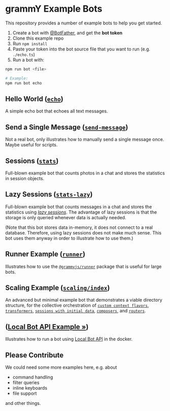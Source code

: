 # grammY Example Bots

This repository provides a number of example bots to help you get started.

1. Create a bot with [@BotFather](https://t.me/BotFather), and get the **bot token**
2. Clone this example repo
3. Run `npm install`
4. Paste your token into the bot source file that you want to run (e.g. `./echo.ts`)
5. Run a bot with:

```bash
npm run bot <file>

# Example:
npm run bot echo
```

## Hello World ([`echo`](./echo.ts))

A simple echo bot that echoes all text messages.

## Send a Single Message ([`send-message`](./send-message.ts))

Not a real bot, only illustrates how to manually send a single message once. Maybe useful for scripts.

## Sessions ([`stats`](./stats.ts))

Full-blown example bot that counts photos in a chat and stores the statistics in session objects.

## Lazy Sessions ([`stats-lazy`](./stats-lazy.ts))

Full-blown example bot that counts messages in a chat and stores the statistics using _[lazy sessions](https://grammy.dev/plugins/session.html#lazy-sessions)_.
The advantage of lazy sessions is that the storage is only queried whenever data is actually needed.

(Note that this bot stores data in-memory, it does not connect to a real database.
Therefore, using lazy sessions does not make much sense.
This bot uses them anyway in order to illustrate how to use them.)

## Runner Example ([`runner`](./runner.ts))

Illustrates how to use the [`@grammyjs/runner`](https://github.com/grammyjs/runner) package that is useful for large bots.

## Scaling Example ([`scaling/index`](./scaling/index.ts))

An advanced but minimal example bot that demonstrates a viable directory structure, for the collective orchestration of [`custom context flavors`](https://grammy.dev/guide/context.html#context-flavours), [`transformers`](https://grammy.dev/advanced/transformers.html#bot-api-transformers), [`sessions with initial data`](https://grammy.dev/plugins/session.html#how-to-use-sessions), [`composers`](https://grammy.dev/advanced/middleware.html#middleware-in-grammy), and [`routers`](https://grammy.dev/plugins/router.html#combining-routers-with-sessions).

##  ([Local Bot API Example »](./local-bot-api))

Illustrates how to run a bot using [Local Bot API](https://core.telegram.org/bots/api#using-a-local-bot-api-server) in the docker.

## Please Contribute

We could need some more examples here, e.g. about

-   command handling
-   filter queries
-   inline keyboards
-   file support

and other things.
